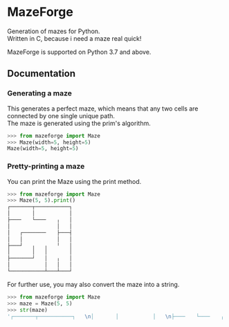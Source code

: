 # MazeForge
Generation of mazes for Python.<br>
Written in C, because i need a maze real quick!

MazeForge is supported on Python 3.7 and above.

## Documentation
### Generating a maze
This generates a perfect maze, which means that any two cells are connected by one single unique path.<br>
The maze is generated using the prim's algorithm.

```python
>>> from mazeforge import Maze
>>> Maze(width=5, height=5)
Maze(width=5, height=5)
```

### Pretty-printing a maze
You can print the Maze using the print method.

```python
>>> from mazeforge import Maze
>>> Maze(5, 5).print()
┌───────┬───────────┐   
│       │           │   
├───╴   └───╴   ╷   │   
│               │   │   
│   ┌───────╴   ├───┤   
│   │           │   │   
├───┘   ╷   ╷   ╵   │   
│       │   │       │   
├───────┘   │   ╷   │   
│           │   │   │   
└───────────┴───┴───┘
```

For further use, you may also convert the maze into a string.

```python
>>> from mazeforge import Maze
>>> maze = Maze(5, 5)
>>> str(maze)
'┌───────┬───────────┐   \n│       │           │   \n├───╴   └───╴   ╷   │   \n│               │   │   \n│   ┌───────╴   ├───┤   \n│   │           │   │   \n├───┘   ╷   ╷   ╵   │   \n│       │   │       │   \n├───────┘   │   ╷   │   \n│           │   │   │   \n└───────────┴───┴───┘'
```
